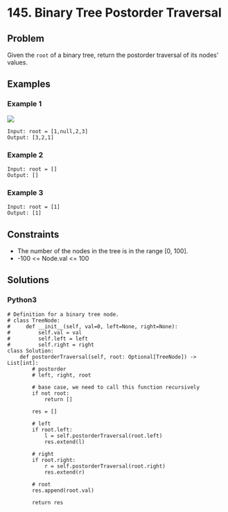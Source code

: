 # 145. Binary Tree Postorder Traversal

## Problem

Given the `root` of a binary tree, return the postorder traversal of its nodes' values.

## Examples

### Example 1

![](https://assets.leetcode.com/uploads/2020/08/28/pre1.jpg)

```
Input: root = [1,null,2,3]
Output: [3,2,1]
```

### Example 2

```
Input: root = []
Output: []
```

### Example 3

```
Input: root = [1]
Output: [1]
```

## Constraints

* The number of the nodes in the tree is in the range [0, 100].
* -100 <= Node.val <= 100

## Solutions

### Python3

```
# Definition for a binary tree node.
# class TreeNode:
#     def __init__(self, val=0, left=None, right=None):
#         self.val = val
#         self.left = left
#         self.right = right
class Solution:
    def postorderTraversal(self, root: Optional[TreeNode]) -> List[int]:
        # postorder
        # left, right, root
        
        # base case, we need to call this function recursively
        if not root:
            return []
        
        res = []
        
        # left
        if root.left:
            l = self.postorderTraversal(root.left)
            res.extend(l)
        
        # right
        if root.right:
            r = self.postorderTraversal(root.right)
            res.extend(r)
        
        # root
        res.append(root.val)
        
        return res
```

